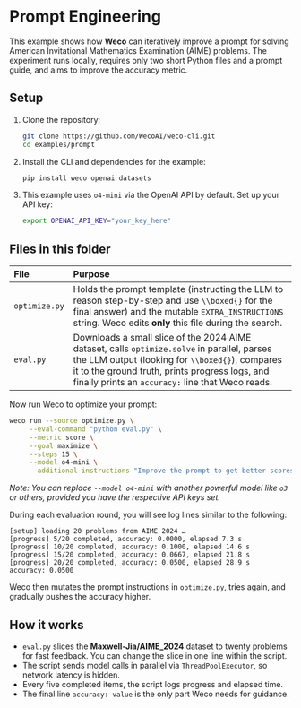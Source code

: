 # Prompt Engineering

This example shows how **Weco** can iteratively improve a prompt for solving American Invitational Mathematics Examination (AIME) problems. 
The experiment runs locally, requires only two short Python files and a prompt guide, and aims to improve the accuracy metric.

## Setup

1. Clone the repository:
   ```bash
   git clone https://github.com/WecoAI/weco-cli.git
   cd examples/prompt
   ```

2. Install the CLI and dependencies for the example:
   ```bash
   pip install weco openai datasets
   ```

3. This example uses `o4-mini` via the OpenAI API by default. Set up your API key:
   ```bash
   export OPENAI_API_KEY="your_key_here"
   ```


## Files in this folder

| File          | Purpose                                                                                                                                                           |
| :------------ | :---------------------------------------------------------------------------------------------------------------------------------------------------------------- |
| `optimize.py` | Holds the prompt template (instructing the LLM to reason step-by-step and use `\\boxed{}` for the final answer) and the mutable `EXTRA_INSTRUCTIONS` string. Weco edits **only** this file during the search. |
| `eval.py`     | Downloads a small slice of the 2024 AIME dataset, calls `optimize.solve` in parallel, parses the LLM output (looking for `\\boxed{}`), compares it to the ground truth, prints progress logs, and finally prints an `accuracy:` line that Weco reads. |


Now run Weco to optimize your prompt:
```bash
weco run --source optimize.py \
     --eval-command "python eval.py" \
     --metric score \
     --goal maximize \
     --steps 15 \
     --model o4-mini \
     --additional-instructions "Improve the prompt to get better scores. Focus on clarity, specificity, and effective prompt engineering techniques."
```

*Note: You can replace `--model o4-mini` with another powerful model like `o3` or others, provided you have the respective API keys set.*

During each evaluation round, you will see log lines similar to the following:

```text
[setup] loading 20 problems from AIME 2024 …
[progress] 5/20 completed, accuracy: 0.0000, elapsed 7.3 s
[progress] 10/20 completed, accuracy: 0.1000, elapsed 14.6 s
[progress] 15/20 completed, accuracy: 0.0667, elapsed 21.8 s
[progress] 20/20 completed, accuracy: 0.0500, elapsed 28.9 s
accuracy: 0.0500
```

Weco then mutates the prompt instructions in `optimize.py`, tries again, and gradually pushes the accuracy higher.

## How it works

*   `eval.py` slices the **Maxwell-Jia/AIME_2024** dataset to twenty problems for fast feedback. You can change the slice in one line within the script.
*   The script sends model calls in parallel via `ThreadPoolExecutor`, so network latency is hidden.
*   Every five completed items, the script logs progress and elapsed time.
*   The final line `accuracy: value` is the only part Weco needs for guidance.
